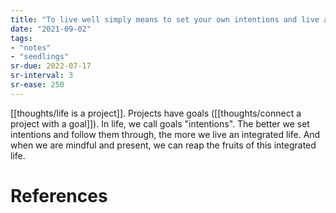 ```yaml
---
title: "To live well simply means to set your own intentions and live according to them"
date: "2021-09-02"
tags:
- "notes"
- "seedlings"
sr-due: 2022-07-17
sr-interval: 3
sr-ease: 250
---
```


[[thoughts/life is a project]]. Projects have goals ([[thoughts/connect a project with a goal]]). In life, we call goals "intentions". The better we set intentions and follow them through, the more we live an integrated life. And when we are mindful and present, we can reap the fruits of this integrated life.

# References
